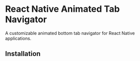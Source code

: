 # React Native Animated Tab Navigator

A customizable animated bottom tab navigator for React Native applications.

## Installation 